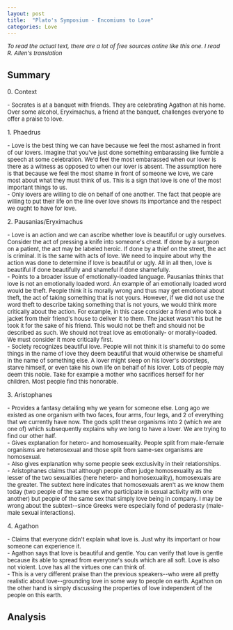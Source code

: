 ```yaml
---
layout: post
title:  "Plato's Symposium - Encomiums to Love"
categories: Love
---
```


*<font size="-1">To read the actual text, there are a lot of free sources online like this one. I read R. Allen's translation</font>*

## Summary
<p>0. Context</p>
<font size="-1">
<p>
- Socrates is at a banquet with friends. They are celebrating Agathon at his home. Over some alcohol, Eryximachus, a friend at the banquet, challenges everyone to offer a praise to love.
</p>
</font>
<p>1. Phaedrus</p>
 <font size="-1">
 <p>
 - Love is the best thing we can have because we feel the most ashamed in front of our lovers. Imagine that you've just done something embarassing like fumble a speech at some celebration. We'd feel the most embarassed when our lover is there as a witness as opposed to when our lover is absent. The assumption here is that because we feel the most shame in front of someone we love, we care most about what they must think of us. This is a sign that love is one of the most important things to us.<br>
 - Only lovers are willing to die on behalf of one another. The fact that people are willing to put their life on the line over love shows its importance and the respect we ought to have for love.
</p>
</font>
<p>2. Pausanias/Eryximachus</p>
 <font size ="-1">
 <p>
 - Love is an action and we can ascribe whether love is beautiful or ugly ourselves. Consider the act of pressing a knife into someone's chest. If done by a surgeon on a patient, the act may be labeled heroic. If done by a thief on the street, the act is criminal. It is the same with acts of love. We need to inquire about why the action was done to determine if love is beautiful or ugly. All in all then, love is beautiful if done beautifully and shameful if done shamefully.<br>
 - Points to a broader issue of emotionally-loaded language. Pausanias thinks that love is not an emotionally loaded word. An example of an emotionally loaded word would be theft. People think it is morally wrong and thus may get emotional about theft, the act of taking something that is not yours. However, if we did not use the word theft to describe taking something that is not yours, we would think more critically about the action. For example, in this case consider a friend who took a jacket from their friend's house to deliver it to them. The jacket wasn't his but he took it for the sake of his friend. This would not be theft and should not be described as such. We should not treat love as emotionally- or morally-loaded. We must consider it more critically first.<br> 
 - Society recognizes beautiful love. People will not think it is shameful to do some things in the name of love they deem beautiful that would otherwise be shameful in the name of something else. A lover might sleep on his lover's doorsteps, starve himself, or even take his own life on behalf of his lover. Lots of people may deem this noble. Take for example a mother who sacrifices herself for her children. Most people find this honorable.
 </p>
 </font>
<p>3. Aristophanes</p>
<font size="-1">
<p>
- Provides a fantasy detailing why we yearn for someone else. Long ago we existed as one organism with two faces, four arms, four legs, and 2 of everything that we currently have now. The gods split these organisms into 2 (which we are one of) which subsequently explains why we long to have a lover. We are trying to find our other half.<br>
- Gives explanation for hetero- and homosexuality. People split from male-female organisms are heterosexual and those split from same-sex organisms are homosexual.<br>
- Also gives explanation why some people seek exclusivity in their relationships.<br>
- Aristophanes claims that although people often judge homosexuality as the lesser of the two sexualities (here hetero- and homosexuality), homosexuals are the greater. The subtext here indicates that homosexuals aren't as we know them today (two people of the same sex who participate in sexual activity with one another) but people of the same sex that simply love being in company. I may be wrong about the subtext--since Greeks were especially fond of pederasty (male-male sexual interactions).
</p>
</font>
<p>4. Agathon</p>
<font size="-1">
<p>
- Claims that everyone didn't explain what love is. Just why its important or how someone can experience it.<br>
- Agathon says that love is beautiful and gentle. You can verify that love is gentle because its able to spread from everyone's souls which are all soft. Love is also not violent. Love has all the virtues one can think of.<br>
- This is a very different praise than the previous speakers--who were all pretty realistic about love--grounding love in some way to people on earth. Agathon on the other hand is simply discussing the properties of love independent of the people on this earth.<br>
</p>
</font>


## Analysis
